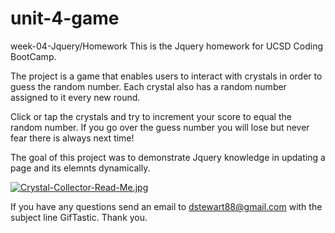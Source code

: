 # unit-4-game
week-04-Jquery/Homework
This is the Jquery homework for UCSD Coding BootCamp.

The project is a game that enables users to interact with crystals in order to guess the random number.  Each crystal also has a random number assigned to it every new round. 

Click or tap the crystals and try to increment your score to equal the random number.  If you go over the guess number you will lose but never fear there is always next time!

The goal of this project was to demonstrate Jquery knowledge in updating a page and its elemnts dynamically.

[![Crystal-Collector-Read-Me.jpg](https://i.postimg.cc/Y9NMPZFc/Crystal-Collector-Read-Me.jpg)](https://postimg.cc/HcLqcS33)

If you have any questions send an email to dstewart88@gmail.com with the subject line GifTastic.
Thank you.